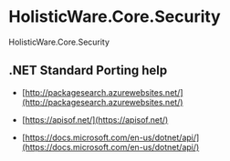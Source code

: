 # HolisticWare.Core.Security

HolisticWare.Core.Security

## .NET Standard Porting help

*   [http://packagesearch.azurewebsites.net/](http://packagesearch.azurewebsites.net/)

*   [https://apisof.net/](https://apisof.net/)

*   [https://docs.microsoft.com/en-us/dotnet/api/](https://docs.microsoft.com/en-us/dotnet/api/)


